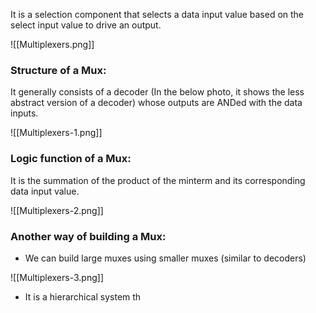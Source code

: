 It is a selection component that selects a data input value based on the select input value to drive an output.

![[Multiplexers.png]]

### Structure of a Mux:
It generally consists of a decoder (In the below photo, it shows the less abstract version of a decoder) whose outputs are ANDed with the data inputs.

![[Multiplexers-1.png]]

### Logic function of a Mux:
It is the summation of the product of the minterm and its corresponding data input value.

![[Multiplexers-2.png]]

### Another way of building a Mux:
- We can build large muxes using smaller muxes (similar to decoders)

![[Multiplexers-3.png]]
- It is a hierarchical system th